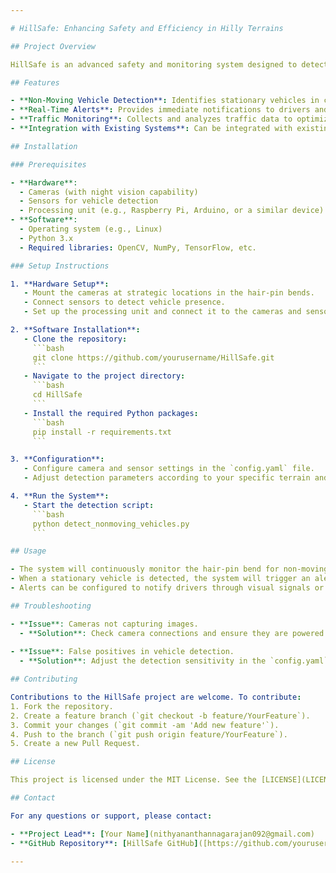 ```yaml
---

# HillSafe: Enhancing Safety and Efficiency in Hilly Terrains

## Project Overview

HillSafe is an advanced safety and monitoring system designed to detect non-moving vehicles in hair-pin bends and challenging terrains at hill stations. The system leverages cutting-edge technology to enhance road safety, prevent accidents, and improve traffic management in hilly areas.

## Features

- **Non-Moving Vehicle Detection**: Identifies stationary vehicles in critical sections of the road, such as hair-pin bends.
- **Real-Time Alerts**: Provides immediate notifications to drivers and authorities about potential hazards.
- **Traffic Monitoring**: Collects and analyzes traffic data to optimize safety measures and traffic flow.
- **Integration with Existing Systems**: Can be integrated with existing traffic management systems for seamless operation.

## Installation

### Prerequisites

- **Hardware**: 
  - Cameras (with night vision capability)
  - Sensors for vehicle detection
  - Processing unit (e.g., Raspberry Pi, Arduino, or a similar device)
- **Software**:
  - Operating system (e.g., Linux)
  - Python 3.x
  - Required libraries: OpenCV, NumPy, TensorFlow, etc.

### Setup Instructions

1. **Hardware Setup**:
   - Mount the cameras at strategic locations in the hair-pin bends.
   - Connect sensors to detect vehicle presence.
   - Set up the processing unit and connect it to the cameras and sensors.

2. **Software Installation**:
   - Clone the repository:
     ```bash
     git clone https://github.com/yourusername/HillSafe.git
     ```
   - Navigate to the project directory:
     ```bash
     cd HillSafe
     ```
   - Install the required Python packages:
     ```bash
     pip install -r requirements.txt
     ```

3. **Configuration**:
   - Configure camera and sensor settings in the `config.yaml` file.
   - Adjust detection parameters according to your specific terrain and requirements.

4. **Run the System**:
   - Start the detection script:
     ```bash
     python detect_nonmoving_vehicles.py
     ```

## Usage

- The system will continuously monitor the hair-pin bend for non-moving vehicles.
- When a stationary vehicle is detected, the system will trigger an alert and log the event.
- Alerts can be configured to notify drivers through visual signals or through a connected app.

## Troubleshooting

- **Issue**: Cameras not capturing images.
  - **Solution**: Check camera connections and ensure they are powered on. Verify camera settings in the configuration file.
  
- **Issue**: False positives in vehicle detection.
  - **Solution**: Adjust the detection sensitivity in the `config.yaml` file to better suit the environment.

## Contributing

Contributions to the HillSafe project are welcome. To contribute:
1. Fork the repository.
2. Create a feature branch (`git checkout -b feature/YourFeature`).
3. Commit your changes (`git commit -am 'Add new feature'`).
4. Push to the branch (`git push origin feature/YourFeature`).
5. Create a new Pull Request.

## License

This project is licensed under the MIT License. See the [LICENSE](LICENSE) file for details.

## Contact

For any questions or support, please contact:

- **Project Lead**: [Your Name](nithyananthannagarajan092@gmail.com)
- **GitHub Repository**: [HillSafe GitHub]([https://github.com/yourusername/HillSafe](https://github.com/nithiritgithup/-HillSafe-Enhancing-Safety-and-Efficiency-in-Hilly-Terrains))

---
```

